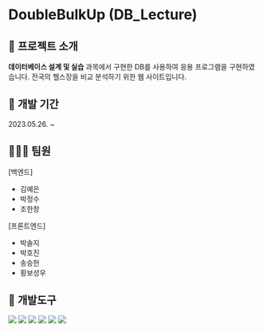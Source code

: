 # **DoubleBulkUp** (DB_Lecture)

## 📑 프로젝트 소개
**데이터베이스 설계 및 실습** 과목에서 구현한 DB를 사용하여 응용 프로그램을 구현하였습니다. 
전국의 헬스장을 비교 분석하기 위한 웹 사이트입니다. 

## 📆 **개발 기간**
2023.05.26. ~ 

## 🧑🏻‍💻 **팀원**
[백엔드]
+ 김예은
+ 박정수
+ 조한창

[프론트엔드]
+ 박솔지
+ 박호진
+ 송승헌
+ 황보성우

## 🔧 **개발도구**
<div>
<img src="https://img.shields.io/badge/springboot-6DB33F?style=flat&logo=springboot&logoColor=white"/>
<img src="https://img.shields.io/badge/thymeleaf-005F0F?style=flat&logo=thymeleaf&logoColor=white"/>
<img src="https://img.shields.io/badge/mysql-4479A1?style=flat&logo=mysql&logoColor=white"/>
<img src="https://img.shields.io/badge/html5-E34F26?style=flat&logo=html5&logoColor=white"/>
<img src="https://img.shields.io/badge/css3-1572B6?style=flat&logo=css3&logoColor=white"/>
<img src="https://img.shields.io/badge/jss-F7DF1E?style=flat&logo=jss&logoColor=white"/>
</div>
